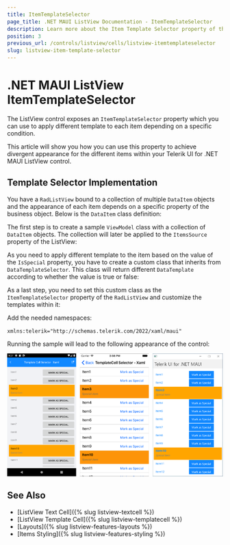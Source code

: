 ```yaml
---
title: ItemTemplateSelector
page_title: .NET MAUI ListView Documentation - ItemTemplateSelector
description: Learn more about the Item Template Selector property of the Telerik UI for .NET MAUI ListView control.
position: 3
previous_url: /controls/listview/cells/listview-itemtemplateselector
slug: listview-item-template-selector
---
```


# .NET MAUI ListView ItemTemplateSelector

The ListView control exposes an `ItemTemplateSelector` property which you can use to apply different template to each item depending on a specific condition.  

This article will show you how you can use this property to achieve divergent appearance for the different items within your Telerik UI for .NET MAUI ListView control.

## Template Selector Implementation

You have a `RadListView` bound to a collection of multiple `DataItem` objects and the appearance of each item depends on a specific property of the business object. Below is the `DataItem` class definition:

<snippet id='listview-itemtemplateselector-dataitem' />

The first step is to create a sample `ViewModel` class with a collection of `DataItem` objects. The collection will later be applied to the `ItemsSource` property of the ListView:

<snippet id='listview-itemtemplateselector-sourcecollection' />

As you need to apply different template to the item based on the value of the `IsSpecial` property, you have to create a custom class that inherits from `DataTemplateSelector`. This class will return different `DataTemplate` according to whether the value is true or false:

<snippet id='listview-itemtemplateselector-customitemtemplateselector' />

As a last step, you need to set this custom class as the `ItemTemplateSelector` property of the `RadListView` and customize the templates within it:

<snippet id='listview-itemtemplateselector-setting-itemtemplateselector' />

Add the needed namespaces:

```XAML
xmlns:telerik="http://schemas.telerik.com/2022/xaml/maui"        
```

Running the sample will lead to the following appearance of the control:

![.NET MAUI ListView ItemTemplateSelector](../images/listview-itemtemplateselector.png)

## See Also

- [ListView Text Cell]({% slug listview-textcell %})
- [ListView Template Cell]({% slug listview-templatecell %})
- [Layouts]({% slug listview-features-layouts %})
- [Items Styling]({% slug listview-features-styling %})
